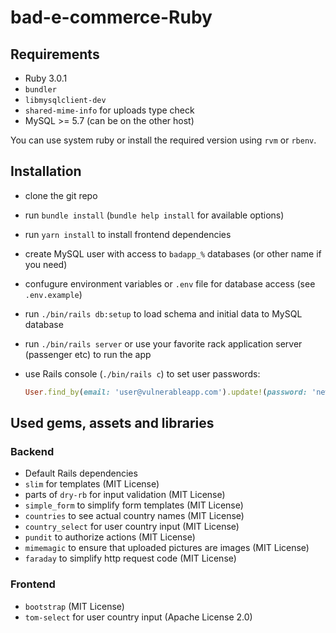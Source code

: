 # bad-e-commerce-Ruby

## Requirements

- Ruby 3.0.1
- `bundler`
- `libmysqlclient-dev`
- `shared-mime-info` for uploads type check
- MySQL >= 5.7 (can be on the other host)

You can use system ruby or install the required version using `rvm` or `rbenv`.

## Installation

- clone the git repo
- run `bundle install` (`bundle help install` for available options)
- run `yarn install` to install frontend dependencies
- create MySQL user with access to `badapp_%` databases (or other name if you need)
- confugure environment variables or `.env` file for database access (see `.env.example`)
- run `./bin/rails db:setup` to load schema and initial data to MySQL database
- run `./bin/rails server` or use your favorite rack application server (passenger etc) to run the app
- use Rails console (`./bin/rails c`) to set user passwords:

  ```ruby
  User.find_by(email: 'user@vulnerableapp.com').update!(password: 'newpassword')
  ```

## Used gems, assets and libraries

### Backend

- Default Rails dependencies
- `slim` for templates (MIT License)
- parts of `dry-rb` for input validation (MIT License)
- `simple_form` to simplify form templates (MIT License)
- `countries` to see actual country names (MIT License)
- `country_select` for user country input (MIT License)
- `pundit` to authorize actions (MIT License)
- `mimemagic` to ensure that uploaded pictures are images (MIT License)
- `faraday` to simplify http request code (MIT License)

### Frontend
- `bootstrap` (MIT License)
- `tom-select` for user country input (Apache License 2.0)
